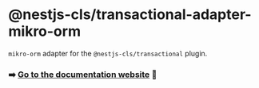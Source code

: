 # @nestjs-cls/transactional-adapter-mikro-orm

`mikro-orm` adapter for the `@nestjs-cls/transactional` plugin.

### ➡️ [Go to the documentation website](https://papooch.github.io/nestjs-cls/plugins/available-plugins/transactional) 📖
